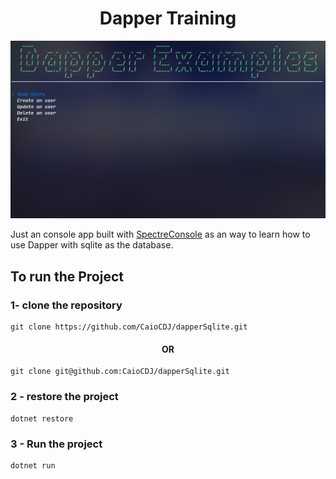 
<h1 align="center">Dapper Training</h1>

<img src="./imgs/home.png">

<br>

Just an console app built with <a href="https://spectreconsole.net/">SpectreConsole</a> as an way 
to learn how to use Dapper with sqlite as the database.


## To run the Project


### 1- clone the repository

    git clone https://github.com/CaioCDJ/dapperSqlite.git

<h4 align="center">OR</h4>

    git clone git@github.com:CaioCDJ/dapperSqlite.git
### 2 - restore the project 

    dotnet restore

### 3 - Run the project

    dotnet run
